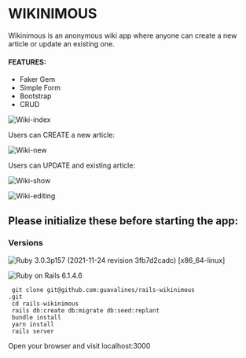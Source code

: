 # WIKINIMOUS
Wikinimous is an anonymous wiki app where anyone can create a new article or update an existing one.

#### FEATURES:
- Faker Gem
- Simple Form
- Bootstrap
- CRUD

![Wiki-index](https://user-images.githubusercontent.com/100665876/212793384-0783619d-c233-4c30-90a6-7e420d84b04f.jpeg)

Users can CREATE a new article:

![Wiki-new](https://user-images.githubusercontent.com/100665876/212793431-29148076-525b-4c2c-9f5c-e27fd5bf370c.jpeg)

Users can UPDATE and existing article:

![Wiki-show](https://user-images.githubusercontent.com/100665876/212793465-00f5351b-4d0e-4df5-8daa-429f7aedcb3c.jpeg)

![Wiki-editing](https://user-images.githubusercontent.com/100665876/212793503-f7dcbb79-73d7-4549-a104-4176fe997d6a.jpeg)

## Please initialize these before starting the app:

### Versions


![Ruby](https://img.shields.io/badge/Ruby-CC342D?style=for-the-badge&logo=ruby&logoColor=white) 3.0.3p157 (2021-11-24 revision 3fb7d2cadc) [x86_64-linux]

![Ruby on Rails](https://img.shields.io/badge/Ruby_on_Rails-CC0000?style=for-the-badge&logo=ruby-on-rails&logoColor=white) 6.1.4.6

```
 git clone git@github.com:guavalines/rails-wikinimous
.git
 cd rails-wikinimous
 rails db:create db:migrate db:seed:replant
 bundle install
 yarn install
 rails server
 ```
 
 Open your browser and visit localhost:3000
